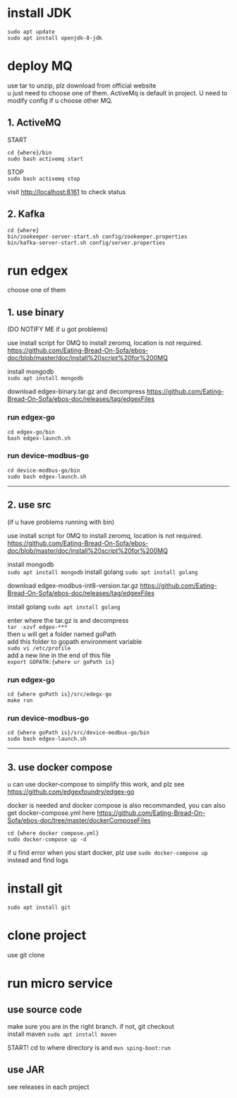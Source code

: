 # install JDK
```
sudo apt update
sudo apt install openjdk-8-jdk
```

# deploy MQ
use tar to unzip, plz download from official website  
u just need to choose one of them. ActiveMq is default in project. U need to modify config if u choose other MQ.
## 1. ActiveMQ
START  
```
cd {where}/bin  
sudo bash activemq start
```  
STOP  
`sudo bash activemq stop`

visit <http://localhost:8161> to check status
## 2. Kafka
```
cd {where}  
bin/zookeeper-server-start.sh config/zookeeper.properties  
bin/kafka-server-start.sh config/server.properties
```  

# run edgex
choose one of them
## 1. use binary 
(DO NOTIFY ME if u got problems)

use install script for 0MQ to install zeromq, location is not required.  
<https://github.com/Eating-Bread-On-Sofa/ebos-doc/blob/master/doc/install%20script%20for%200MQ>
    
install mongodb  
`sudo apt install mongodb`
    
download edgex-binary.tar.gz and decompress
<https://github.com/Eating-Bread-On-Sofa/ebos-doc/releases/tag/edgexFiles> 

### run edgex-go
```
cd edgex-go/bin
bash edgex-launch.sh
```
### run device-modbus-go
```
cd device-modbus-go/bin
sudo bash edgex-launch.sh
```
----------------------------
## 2. use src 
(if u have problems running with bin)

use install script for 0MQ to install zeromq, location is not required.  
<https://github.com/Eating-Bread-On-Sofa/ebos-doc/blob/master/doc/install%20script%20for%200MQ>
    
install mongodb  
```sudo apt install mongodb```
install golang
```sudo apt install golang```
    
download edgex-modbus-int8-version.tar.gz
<https://github.com/Eating-Bread-On-Sofa/ebos-doc/releases/tag/edgexFiles> 


install golang
```sudo apt install golang```
    
enter where the tar.gz is and decompress   
```tar -xzvf edgex-***```    
then u will get a folder named goPath      
add this folder to gopath environment variable  
`sudo vi /etc/profile`             
add a new line in the end of this file  
`export GOPATH:{where ur goPath is}`  
### run edgex-go
```
cd {where goPath is}/src/edegx-go
make run
```
### run device-modbus-go
```
cd {where goPath is}/src/device-modbus-go/bin
sudo bash edgex-launch.sh
```
---------------------------------
## 3. use docker compose
u can use docker-compose to simplify this work, and plz see <https://github.com/edgexfoundry/edgex-go>

docker is needed and docker compose is also recommanded, you can also get docker-compose.yml here <https://github.com/Eating-Bread-On-Sofa/ebos-doc/tree/master/dockerComposeFiles>
```
cd {where docker compose.yml}
sudo docker-compose up -d
```
if u find error when you start docker, plz use `sudo docker-compose up` instead and find logs

# install git
`sudo apt install git`

# clone project
use git clone

# run micro service
## use source code  
make sure you are in the right branch. if not, git checkout  
install maven `sudo apt install maven`

START! cd to where directory is and `mvn sping-boot:run`

## use JAR
see releases in each project
